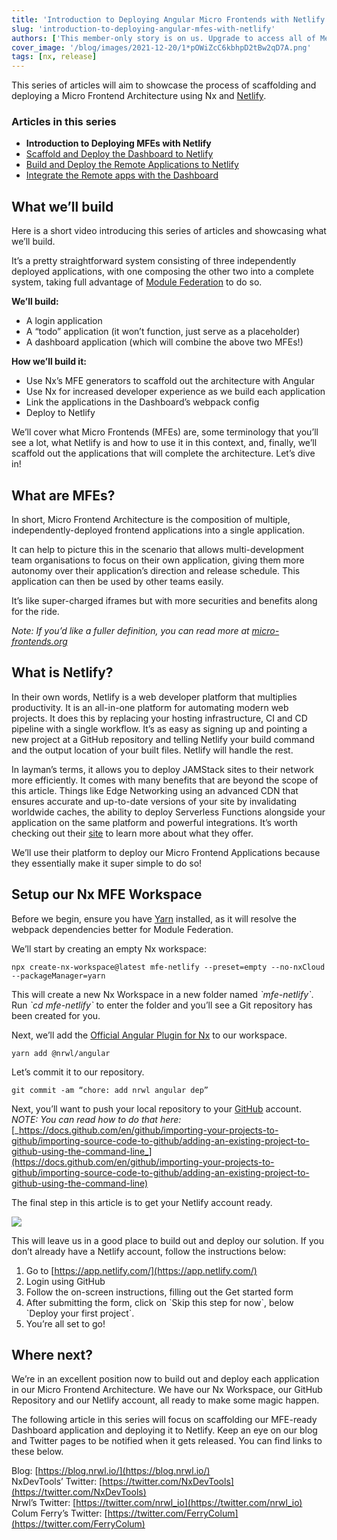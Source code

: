 ```yaml
---
title: 'Introduction to Deploying Angular Micro Frontends with Netlify'
slug: 'introduction-to-deploying-angular-mfes-with-netlify'
authors: ['This member-only story is on us. Upgrade to access all of Medium.']
cover_image: '/blog/images/2021-12-20/1*pOWiZcC6kbhpD2tBw2qD7A.png'
tags: [nx, release]
---
```


This series of articles will aim to showcase the process of scaffolding and deploying a Micro Frontend Architecture using Nx and [Netlify](https://netlify.com/).

### Articles in this series

- **Introduction to Deploying MFEs with Netlify**
- [Scaffold and Deploy the Dashboard to Netlify](https://medium.com/scaffold-and-deploy-the-dashboard-to-netlify-47e7c36f7823)
- [Build and Deploy the Remote Applications to Netlify](https://medium.com/build-and-deploy-the-remote-applications-to-netlify-430ee350573a)
- [Integrate the Remote apps with the Dashboard](https://medium.com/integrate-the-remote-apps-with-the-dashboard-ce8efc61ebce?sk=e82e0ebf5895feaab6ef8866ea9fd88b)

## What we’ll build

Here is a short video introducing this series of articles and showcasing what we’ll build.

It’s a pretty straightforward system consisting of three independently deployed applications, with one composing the other two into a complete system, taking full advantage of [Module Federation](https://webpack.js.org/concepts/module-federation/) to do so.

**We’ll build:**

- A login application
- A “todo” application (it won’t function, just serve as a placeholder)
- A dashboard application (which will combine the above two MFEs!)

**How we’ll build it:**

- Use Nx’s MFE generators to scaffold out the architecture with Angular
- Use Nx for increased developer experience as we build each application
- Link the applications in the Dashboard’s webpack config
- Deploy to Netlify

We’ll cover what Micro Frontends (MFEs) are, some terminology that you’ll see a lot, what Netlify is and how to use it in this context, and, finally, we’ll scaffold out the applications that will complete the architecture. Let’s dive in!

## What are MFEs?

In short, Micro Frontend Architecture is the composition of multiple, independently-deployed frontend applications into a single application.

It can help to picture this in the scenario that allows multi-development team organisations to focus on their own application, giving them more autonomy over their application’s direction and release schedule. This application can then be used by other teams easily.

It’s like super-charged iframes but with more securities and benefits along for the ride.

_Note: If you’d like a fuller definition, you can read more at_ [_micro-frontends.org_](https://micro-frontends.org)

## What is Netlify?

In their own words, Netlify is a web developer platform that multiplies productivity. It is an all-in-one platform for automating modern web projects. It does this by replacing your hosting infrastructure, CI and CD pipeline with a single workflow. It’s as easy as signing up and pointing a new project at a GitHub repository and telling Netlify your build command and the output location of your built files. Netlify will handle the rest.

In layman’s terms, it allows you to deploy JAMStack sites to their network more efficiently. It comes with many benefits that are beyond the scope of this article. Things like Edge Networking using an advanced CDN that ensures accurate and up-to-date versions of your site by invalidating worldwide caches, the ability to deploy Serverless Functions alongside your application on the same platform and powerful integrations. It’s worth checking out their [site](https://www.netlify.com/products) to learn more about what they offer.

We’ll use their platform to deploy our Micro Frontend Applications because they essentially make it super simple to do so!

## Setup our Nx MFE Workspace

Before we begin, ensure you have [Yarn](https://yarnpkg.com/) installed, as it will resolve the webpack dependencies better for Module Federation.

We’ll start by creating an empty Nx workspace:

```shell
npx create-nx-workspace@latest mfe-netlify --preset=empty --no-nxCloud --packageManager=yarn
```

This will create a new Nx Workspace in a new folder named _\`mfe-netlify\`_. Run _\`cd mfe-netlify\`_ to enter the folder and you’ll see a Git repository has been created for you.

Next, we’ll add the [Official Angular Plugin for Nx](/nx-api/angular) to our workspace.

```shell
yarn add @nrwl/angular
```

Let’s commit it to our repository.

```
git commit -am “chore: add nrwl angular dep”
```

Next, you’ll want to push your local repository to your [GitHub](https://github.com/) account.  
_NOTE: You can read how to do that here:_ [_https://docs.github.com/en/github/importing-your-projects-to-github/importing-source-code-to-github/adding-an-existing-project-to-github-using-the-command-line_](https://docs.github.com/en/github/importing-your-projects-to-github/importing-source-code-to-github/adding-an-existing-project-to-github-using-the-command-line)

The final step in this article is to get your Netlify account ready.

![](/blog/images/2021-12-20/1*OwSzYroLzsE4w6EEdMgcJA.avif)

This will leave us in a good place to build out and deploy our solution. If you don’t already have a Netlify account, follow the instructions below:

1.  Go to [https://app.netlify.com/](https://app.netlify.com/)
2.  Login using GitHub
3.  Follow the on-screen instructions, filling out the Get started form
4.  After submitting the form, click on \`Skip this step for now\`, below \`Deploy your first project\`.
5.  You’re all set to go!

## Where next?

We’re in an excellent position now to build out and deploy each application in our Micro Frontend Architecture. We have our Nx Workspace, our GitHub Repository and our Netlify account, all ready to make some magic happen.

The following article in this series will focus on scaffolding our MFE-ready Dashboard application and deploying it to Netlify. Keep an eye on our blog and Twitter pages to be notified when it gets released. You can find links to these below.

Blog: [https://blog.nrwl.io/](https://blog.nrwl.io/)  
NxDevTools’ Twitter: [https://twitter.com/NxDevTools](https://twitter.com/NxDevTools)  
Nrwl’s Twitter: [https://twitter.com/nrwl_io](https://twitter.com/nrwl_io)  
Colum Ferry’s Twitter: [https://twitter.com/FerryColum](https://twitter.com/FerryColum)
